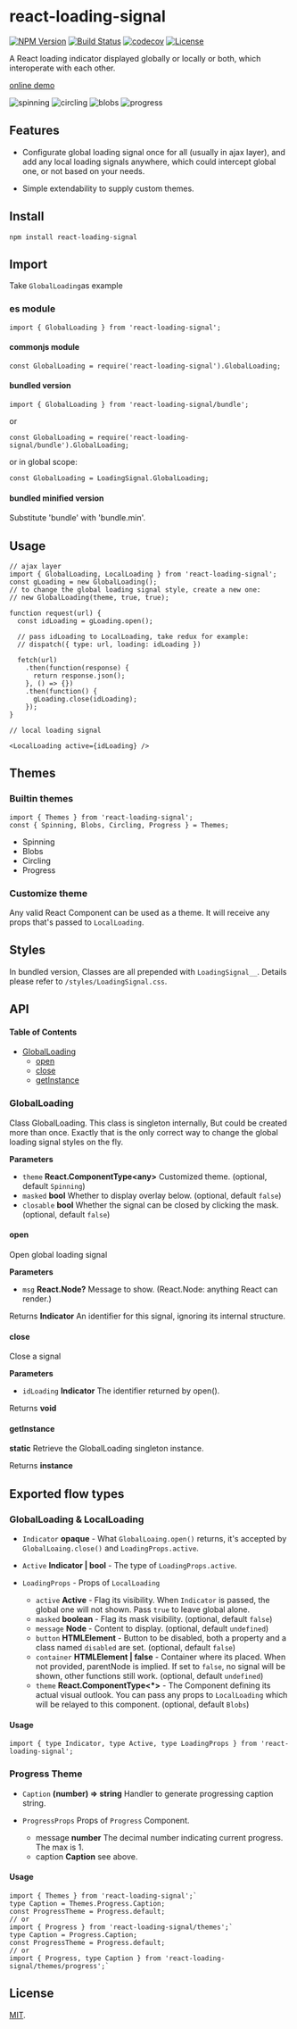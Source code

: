 # react-loading-signal

[![NPM Version](http://img.shields.io/npm/v/react-loading-signal.svg?style=flat)](https://www.npmjs.org/package/react-loading-signal)
[![Build Status](https://travis-ci.org/roneyrao/react-loading-signal.svg?branch=master)](https://travis-ci.org/roneyrao/react-loading-signal)
[![codecov](https://codecov.io/gh/roneyrao/react-loading-signal/branch/master/graph/badge.svg)](https://codecov.io/gh/roneyrao/react-loading-signal)
[![License](https://img.shields.io/badge/license-MIT-blue.svg)](https://raw.githubusercontent.com/roneyrao/react-loading-signal/master/LICENSE)

A React loading indicator displayed globally or locally or both, which interoperate with each other.

[online demo](http://roneyrao.github.io/react-loading-signal)

![spinning](e2e/snapshots/global.png)
![circling](e2e/snapshots/global_masked.png)
![blobs](e2e/snapshots/local.png)
![progress](e2e/snapshots/progress.png)

## Features

-   Configurate global loading signal once for all (usually in ajax layer), and add any local loading signals anywhere, which could intercept global one, or not based on your needs.

-   Simple extendability to supply custom themes.

## Install

`npm install react-loading-signal`

## Import

Take `GlobalLoading`as example

### es module

`import { GlobalLoading } from 'react-loading-signal';`

#### commonjs module

`const GlobalLoading = require('react-loading-signal').GlobalLoading;`

#### bundled version

`import { GlobalLoading } from 'react-loading-signal/bundle';`

or

`const GlobalLoading = require('react-loading-signal/bundle').GlobalLoading;`

or in global scope:

`const GlobalLoading = LoadingSignal.GlobalLoading;`

#### bundled minified version

Substitute 'bundle' with 'bundle.min'.

## Usage

    // ajax layer
    import { GlobalLoading, LocalLoading } from 'react-loading-signal';
    const gLoading = new GlobalLoading();
    // to change the global loading signal style, create a new one:
    // new GlobalLoading(theme, true, true);

    function request(url) {
      const idLoading = gLoading.open();

      // pass idLoading to LocalLoading, take redux for example:
      // dispatch({ type: url, loading: idLoading })

      fetch(url)
        .then(function(response) {
          return response.json();
        }, () => {})
        .then(function() {
          gLoading.close(idLoading);
        });
    }

    // local loading signal

    <LocalLoading active={idLoading} />

## Themes

### Builtin themes

    import { Themes } from 'react-loading-signal';
    const { Spinning, Blobs, Circling, Progress } = Themes;

-   Spinning
-   Blobs
-   Circling
-   Progress

### Customize theme

Any valid React Component can be used as a theme. It will receive any props that's passed to `LocalLoading`.

## Styles

In bundled version, Classes are all prepended with `LoadingSignal__`. Details please refer to `/styles/LoadingSignal.css`.

## API

<!-- Generated by documentation.js. Update this documentation by updating the source code. -->

#### Table of Contents

-   [GlobalLoading](#globalloading)
    -   [open](#open)
    -   [close](#close)
    -   [getInstance](#getinstance)

### GlobalLoading

Class GlobalLoading.
This class is singleton internally, But could be created more than once.
Exactly that is the only correct way to change the global loading signal styles on the fly.

**Parameters**

-   `theme` **React.ComponentType&lt;any>** Customized theme. (optional, default `Spinning`)
-   `masked` **bool** Whether to display overlay below. (optional, default `false`)
-   `closable` **bool** Whether the signal can be closed by clicking the mask. (optional, default `false`)

#### open

Open global loading signal

**Parameters**

-   `msg` **React.Node?** Message to show. (React.Node: anything React can render.)

Returns **Indicator** An identifier for this signal, ignoring its internal structure.

#### close

Close a signal

**Parameters**

-   `idLoading` **Indicator** The identifier returned by open().

Returns **void**

#### getInstance

**static**
Retrieve the GlobalLoading singleton instance.

Returns **instance**

## Exported flow types

### GlobalLoading & LocalLoading

-   `Indicator` **opaque** - What `GlobalLoaing.open()` returns, it's accepted by `GlobalLoaing.close()` and `LoadingProps.active`.

-   `Active` **Indicator | bool**  - The type of `LoadingProps.active`.

-   `LoadingProps`  - Props of `LocalLoading`

    -   `active` **Active** - Flag its visibility. When `Indicator` is passed, the global one will not shown. Pass `true` to leave global alone.
    -   `masked` **boolean** - Flag its mask visibility. (optional, default `false`)
    -   `message` **Node** - Content to display. (optional, default `undefined`)
    -   `button` **HTMLElement** - Button to be disabled, both a property and a class named `disabled` are set. (optional, default `false`)
    -   `container` **HTMLElement | false** - Container where its placed. When not provided, parentNode is implied. If set to `false`, no signal will be shown, other functions still work. (optional, default `undefined`)
    -   `theme` **React.ComponentType&lt;\*>** - The Component defining its actual visual outlook. You can pass any props to `LocalLoading` which will be relayed to this component. (optional, default `Blobs`)

#### Usage

`import { type Indicator, type Active, type LoadingProps } from 'react-loading-signal';`

### Progress Theme

-   `Caption` **(number) => string** Handler to generate progressing caption string.
-   `ProgressProps` Props of `Progress` Component.

    -   message **number** The decimal number indicating current progress. The max is 1.
    -   caption **Caption** see above.

#### Usage

    import { Themes } from 'react-loading-signal';`
    type Caption = Themes.Progress.Caption;
    const ProgressTheme = Progress.default;
    // or
    import { Progress } from 'react-loading-signal/themes';`
    type Caption = Progress.Caption;
    const ProgressTheme = Progress.default;
    // or
    import { Progress, type Caption } from 'react-loading-signal/themes/progress';`

## License

[MIT](LICENSE).

